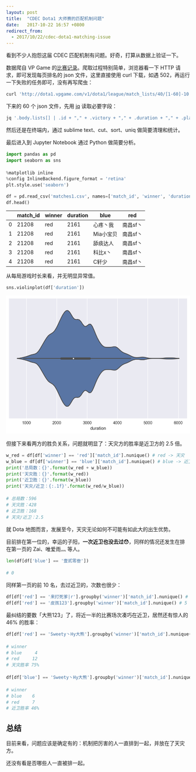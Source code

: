 ```yaml
---
layout: post
title:  "CDEC Dota1 大师赛的匹配机制问题"
date:   2017-10-22 16:57 +0800
redirect_from:
  - 2017/10/22/cdec-dota1-matching-issue
---
```


看到不少人抱怨这届 CDEC 匹配机制有问题。好奇，打算从数据上验证一下。

数据爬自 VP Game 的[比赛记录](http://dota1.vpgame.com/league/season/40.html)。爬取过程特别简单，浏览器看一下 HTTP 请求，即可发现每页排名的 json 文件，这里直接使用 curl 下载，如遇 502，再运行一下失败的任务即可，没有再写爬虫：

```bash
curl 'http://dota1.vpgame.com/v1/dota1/league/match_lists/40/[1-60]-10.json' -o '#1.json'
```

下来的 60 个 json 文件，先用 [jq](https://stedolan.github.io/jq/) 读取必要字段：

```bash
jq '.body.lists[] | .id + "," + .victory + "," + .duration + "," + .players.blue[].player_id + "," + .players.red[].player_id' cdec/*.json > matches.txt
```

然后还是在终端内，通过 sublime text、cut、sort、uniq 做简要清理和统计。

最后进入到 Jupyter Notebook 通过 Python 做简要分析。

```python
import pandas as pd
import seaborn as sns

%matplotlib inline
%config InlineBackend.figure_format = 'retina'
plt.style.use('seaborn')
```

```python
df = pd.read_csv('matches1.csv', names=['match_id', 'winner', 'duration', 'blue', 'red'])
df.head()
```

|      | match_id | winner | duration | blue   | red   |
| ---- | -------- | ------ | -------- | ------ | ----- |
| 0    | 21208    | red    | 2161     | 心疼丶我   | 南昌sf丶 |
| 1    | 21208    | red    | 2161     | Mia小宝贝 | 南昌sf丶 |
| 2    | 21208    | red    | 2161     | 舔痰达人   | 南昌sf丶 |
| 3    | 21208    | red    | 2161     | 科比x丶   | 南昌sf丶 |
| 4    | 21208    | red    | 2161     | C轩少    | 南昌sf丶 |

从每局游戏时长来看，并无明显异常值。

```python
sns.violinplot(df['duration'])
```

![duration distribution](/files/2017/10/22/duration.png)

但接下来看两方的胜负关系，问题就明显了：天灾方的胜率是近卫方的 2.5 倍。

```python
w_red = df[df['winner'] == 'red']['match_id'].nunique() # red -> 天灾
w_blue = df[df['winner'] == 'blue']['match_id'].nunique() # blue -> 近卫
print('总局数：{}'.format(w_red + w_blue))
print('天灾胜：{}'.format(w_red))
print('近卫胜：{}'.format(w_blue))
print('天灾/近卫：{:.1f}'.format(w_red/w_blue))

# 总局数：596
# 天灾胜：428
# 近卫胜：168
# 天灾/近卫：2.5
```

就 Dota 地图而言，发展至今，天灾无论如何不可能有如此大的出生优势。

目前排在第一位的，幸运的子阳，**一次近卫也没去过😯**，同样的情况还发生在排在第一页的 Zai、唯爱雨灬 等人。

```python
len(df[df['blue'] == '壹贰零叁'])

# 0
```

同样第一页的前 10 名，去过近卫的，次数也很少：

```python
df[df['red'] == '来打死爹|r'].groupby('winner')['match_id'].nunique() # 5
df[df['red'] == '皮孩123'].groupby('winner')['match_id'].nunique() # 5
```

最纠结的要数「大熊123」了，将近一半的比赛场次凑巧在近卫，居然还有惊人的 46% 的胜率：

```python
df[df['red'] == 'Sweety丶Hy大熊'].groupby('winner')['match_id'].nunique()

# winner
# blue     4
# red     12
# 天灾胜率 75%

df[df['blue'] == 'Sweety丶Hy大熊'].groupby('winner')['match_id'].nunique()

# winner
# blue    6
# red     7
# 近卫胜率 46%
```

## 总结

目前来看，问题应该是确定有的：机制把厉害的人一直排到一起，并放在了天灾方。

还没有看是否哪些人一直被排一起。